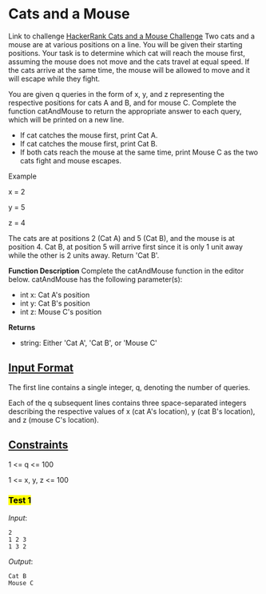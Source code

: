 # Cats and a Mouse

Link to challenge [HackerRank Cats and a Mouse Challenge](https://www.hackerrank.com/challenges/cats-and-a-mouse/problem)
Two cats and a mouse are at various positions on a line. You will be given their starting positions. Your task is to determine which cat will reach the mouse first, assuming the mouse does not move and the cats travel at equal speed. If the cats arrive at the same time, the mouse will be allowed to move and it will escape while they fight.

You are given q queries in the form of x, y, and z representing the respective positions for cats A and B, and for mouse C. Complete the function catAndMouse to return the appropriate answer to each query, which will be printed on a new line.

- If cat catches the mouse first, print Cat A.
- If cat catches the mouse first, print Cat B.
- If both cats reach the mouse at the same time, print Mouse C as the two cats fight and mouse escapes.

Example

x = 2

y = 5

z = 4

The cats are at positions 2 (Cat A) and 5 (Cat B), and the mouse is at position 4. Cat B, at position 5 will arrive first since it is only 1 unit away while the other is 2 units away. Return 'Cat B'.

**Function Description**
Complete the catAndMouse function in the editor below.
catAndMouse has the following parameter(s):

- int x: Cat A's position
- int y: Cat B's position
- int z: Mouse C's position

**Returns**

- string: Either 'Cat A', 'Cat B', or 'Mouse C'

## **<u>Input Format</u>**

The first line contains a single integer, q, denoting the number of queries.

Each of the q subsequent lines contains three space-separated integers describing the respective values of x (cat A's location), y (cat B's location), and z (mouse C's location).

## **<u>Constraints</u>**

1 <= q <= 100

1 <= x, y, z <= 100

### **<mark>Test 1</mark>**

_Input_:

```
2
1 2 3
1 3 2
```

_Output_:

```
Cat B
Mouse C
```

